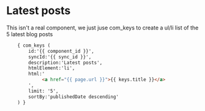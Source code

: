 Latest posts
============

This isn't a real component, we just juse com_keys to create a ul/li list of the 5 latest blog posts


```html
	{ com_keys (
	    id:'{{ component_id }}',
	    syncId:'{{ sync_id }}',
	    description:'Latest posts',
	    htmlElement:'li',
	    html:'
	         <a href="{{ page.url }}">{{ keys.title }}</a>
		',
		limit: '5',
	    sortBy:'publishedDate descending'
	) }
```